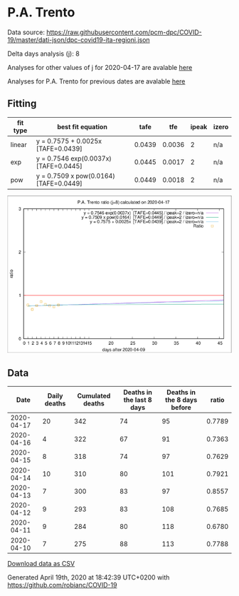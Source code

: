# P.A. Trento

Data source: https://raw.githubusercontent.com/pcm-dpc/COVID-19/master/dati-json/dpc-covid19-ita-regioni.json

Delta days analysis (j): 8

Analyses for other values of j for 2020-04-17 are avalable [here](../2020-04-17/README.md)

Analyses for P.A. Trento for previous dates are avalable [here](../README.md)

## Fitting 
|fit type|best fit equation|tafe|tfe|ipeak|izero|
|-------|-----|--------|------|---|---|
|linear|y = 0.7575 + 0.0025x  [TAFE=0.0439]|0.0439|0.0036|2|n/a|
|exp|y = 0.7546 exp(0.0037x)  [TAFE=0.0445]|0.0445|0.0017|2|n/a|
|pow|y = 0.7509 x pow(0.0164)  [TAFE=0.0449]|0.0449|0.0018|2|n/a|

![Plot](COVID-19_p.a._trento_j8_2020-04-17.png)

## Data
|Date|Daily deaths|Cumulated deaths|Deaths in the last 8 days|Deaths in the 8 days before|ratio|
|----|----------|-----------|-------|--------------------|-----|
|2020-04-17|20|342|74|95|0.7789|
|2020-04-16|4|322|67|91|0.7363|
|2020-04-15|8|318|74|97|0.7629|
|2020-04-14|10|310|80|101|0.7921|
|2020-04-13|7|300|83|97|0.8557|
|2020-04-12|9|293|83|108|0.7685|
|2020-04-11|9|284|80|118|0.6780|
|2020-04-10|7|275|88|113|0.7788|

[Download data as CSV](COVID-19_p.a._trento_j8_2020-04-17.csv)

Generated April 19th, 2020 at 18:42:39 UTC+0200 with https://github.com/robianc/COVID-19
